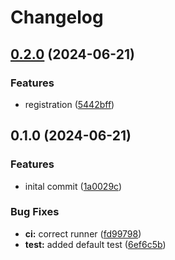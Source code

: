 # Changelog

## [0.2.0](https://github.com/matanyall/frobnicate/compare/v0.1.0...v0.2.0) (2024-06-21)


### Features

* registration ([5442bff](https://github.com/matanyall/frobnicate/commit/5442bff582866f99f94e5a60205e9f93a1ebd910))

## 0.1.0 (2024-06-21)


### Features

* inital commit ([1a0029c](https://github.com/matanyall/frobnicate/commit/1a0029c522a953b6aac7074b94ec94767bd91599))


### Bug Fixes

* **ci:** correct runner ([fd99798](https://github.com/matanyall/frobnicate/commit/fd99798deb4f0c98ce2ba01b74e46350e209d0b4))
* **test:** added default test ([6ef6c5b](https://github.com/matanyall/frobnicate/commit/6ef6c5bec6a20c09a0ec6013bcdb8c55fe5722f5))
